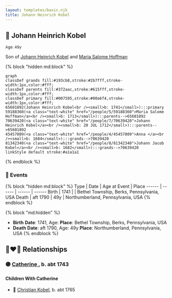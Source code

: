 ```yaml
---
layout: templates/basic.njk
title: Johann Heinrich Kobel
---
```

## 🔵 Johann Heinrich Kobel
<small>Age: 49y</small>

Son of [Johann Heinrich Kobel](/people/7/70639420) and [Maria Salome Hoffman](/people/5/59188360)

{% block "hidden md:block" %}
```mermaid
graph
classDef grands fill:#193cb8,stroke:#2b7fff,stroke-width:1px,color:#fff;
classDef parents fill:#372aac,stroke:#615fff,stroke-width:1px,color:#fff;
classDef primary fill:#007595,stroke:#00a6f4,stroke-width:1px,color:#fff;
65601892(Johann Heinrich Kobel<br /><small>b: 1741</small>):::primary
59188360(<a class="text-white" href="/people/5/59188360">Maria Salome Hoffman</a><br /><small>b: 1713</small>):::parents-->65601892
70639420(<a class="text-white" href="/people/7/70639420">Johann Heinrich Kobel</a><br /><small>b: 20 JUL 1712</small>):::parents-->65601892
45457809(<a class="text-white" href="/people/4/45457809">Anna </a><br /><small>b: 1684</small>):::grands-->70639420
81342340(<a class="text-white" href="/people/8/81342340">Johann Jacob Kobel</a><br /><small>b: 1682</small>):::grands-->70639420
linkStyle default stroke:#a1a1a1
```
{% endblock %}

### 📆 Events

{% block "hidden md:block" %}
Type | Date | Age at Event | Place
------ | ------ | ------ | ------
Birth | 1741 |  | Bethel Township, Berks, Pennsylvania, USA
Death | aft 1790 | 49y | Northumberland, Pennsylvania, USA
{% endblock %}

{% block "md:hidden" %}
- **Birth**
**Date**: 1741, Age:
**Place**: Bethel Township, Berks, Pennsylvania, USA
- **Death**
**Date**: aft 1790, Age: 49y
**Place**: Northumberland, Pennsylvania, USA
{% endblock %}

## 👩‍❤️‍👨 Relationships

### 🟣 [Catherine ](/people/6/61051648), b. abt 1743

#### Children With Catherine
* 🔵 [Christian Kobel](/people/6/64236632), b. abt 1765